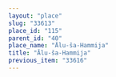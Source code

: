 ```yaml
---
layout: "place"
slug: "33613"
place_id: "115"
parent_id: "40"
place_name: "Ālu-ša-Hammija"
title: "Ālu-ša-Hammija"
previous_item: "33616"
---
```

